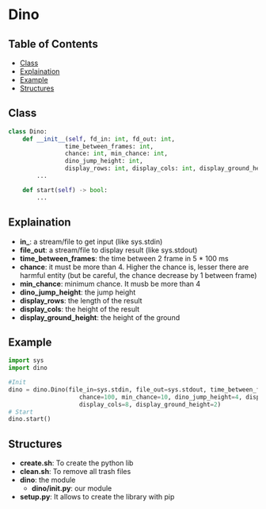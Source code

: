 # Dino

## Table of Contents

- [Class](#Class)
- [Explaination](#Explaination)
- [Example](#Example)
- [Structures](#Structures)

## Class

```py
class Dino:
    def __init__(self, fd_in: int, fd_out: int, 
                time_between_frames: int,
                chance: int, min_chance: int, 
                dino_jump_height: int,
                display_rows: int, display_cols: int, display_ground_height: int) -> None:
        ...

    def start(self) -> bool:
        ...
```

## Explaination

- **in_**: a stream/file to get input (like sys.stdin)
- **file_out**: a stream/file to display result (like sys.stdout)
- **time_between_frames**: the time between 2 frame in 5 * 100 ms
- **chance**: it must be more than 4. Higher the chance is, lesser there are harmful entity (but be careful, the chance decrease by 1 between frame)
- **min_chance**: minimum chance. It musb be more than 4
- **dino_jump_height**: the jump height
- **display_rows**: the length of the result
- **display_cols**: the height of the result
- **display_ground_height**: the height of the ground

## Example

```py
import sys
import dino

#Init
dino = dino.Dino(file_in=sys.stdin, file_out=sys.stdout, time_between_frames=5 * 100000000, 
                    chance=100, min_chance=10, dino_jump_height=4, display_rows=25, 
                    display_cols=8, display_ground_height=2)
# Start
dino.start()
```

## Structures

- **create.sh**: To create the python lib
- **clean.sh**: To remove all trash files
- **dino**: the module
    - **dino/__init__.py**: our module
- **setup.py**: It allows to create the library with pip